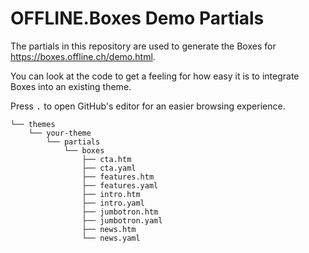 # OFFLINE.Boxes Demo Partials

The partials in this repository are used to generate the Boxes for https://boxes.offline.ch/demo.html.

You can look at the code to get a feeling for how easy it is to integrate Boxes into an existing theme.

Press <kbd>.</kbd> to open GitHub's editor for an easier browsing experience.

```
└── themes
    └── your-theme
        └── partials
            └── boxes
                ├── cta.htm
                ├── cta.yaml
                ├── features.htm
                ├── features.yaml
                ├── intro.htm
                ├── intro.yaml
                ├── jumbotron.htm
                ├── jumbotron.yaml
                ├── news.htm
                └── news.yaml
```
